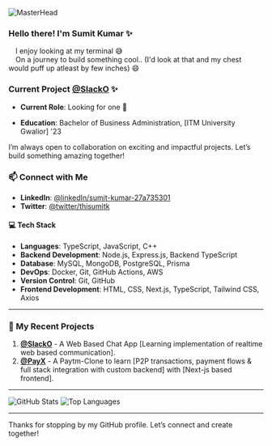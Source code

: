 ![MasterHead]([https://user-images.githubusercontent.com/10498744/210012254-234538ff-d198-48aa-8964-37e6fd45d227.gif](https://i.giphy.com/media/v1.Y2lkPTc5MGI3NjExcnMwZ2V1M3Nlajd1NmRqcXlraWJycnhreXM5Nm4zdDVqMG14OW05ayZlcD12MV9pbnRlcm5hbF9naWZfYnlfaWQmY3Q9Zw/CuuSHzuc0O166MRfjt/giphy.gif))

### Hello there! I'm Sumit Kumar ✨
  &emsp;I enjoy looking at my terminal 😅 </br>
  &emsp;On a journey to build something cool.. (I'd look at that and my chest would puff up atleast by few inches) 😄

### Current Project [@SlackO]( addaddhttps://slacko.thisumitk.com/) ✨

 - **Current Role**: Looking for one 👀

 - **Education**: Bachelor of Business Administration, [ITM University Gwalior] '23

I’m always open to collaboration on exciting and impactful projects. Let’s build something amazing together!

### 📫 Connect with Me

- **LinkedIn**: [@linkedIn/sumit-kumar-27a735301](https://www.linkedin.com/in/sumit-kumar-27a735301/)
- **Twitter**: [@twitter/thisumitk](https://twitter.com/thisumitk)

#### 💻 Tech Stack

- **Languages**: TypeScript, JavaScript, C++
- **Backend Development**: Node.js, Express.js, Backend TypeScript
- **Database**: MySQL, MongoDB, PostgreSQL, Prisma
- **DevOps**: Docker, Git, GitHub Actions, AWS
- **Version Control**: Git, GitHub
- **Frontend Development**: HTML, CSS, Next.js, TypeScript, Tailwind CSS, Axios

---

### 🌟 My Recent Projects

1. **[@SlackO](https://github.com/sumitk-jma/slack-clone)** - A Web Based Chat App [Learning implementation of realtime web based communication].
2. **[@PayX](https://github.com/sumitk-jma/payx)** - A Paytm-Clone to learn [P2P transactions, payment flows & full stack integration with custom backend] with [Next-js based frontend].

---

![GitHub Stats](https://github-readme-stats.vercel.app/api?username=sumitk-jma&show_icons=true&theme=radical)
![Top Languages](https://github-readme-stats.vercel.app/api/top-langs/?username=sumitk-jma&layout=compact&theme=radical)

---

Thanks for stopping by my GitHub profile. Let’s connect and create together!
